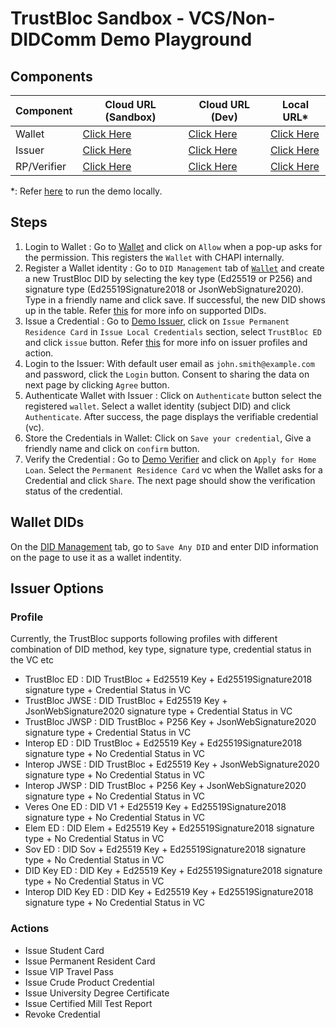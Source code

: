 # TrustBloc Sandbox - VCS/Non-DIDComm Demo Playground

## Components
| Component   | Cloud URL (Sandbox)                                         | Cloud URL (Dev)                                         | Local URL*                                              |
|-------------|-------------------------------------------------------------|---------------------------------------------------------|---------------------------------------------------------|
| Wallet      | [Click Here](https://agent.sandbox.trustbloc.dev/dashboard) | [Click Here](https://agent-ui.dev.trustbloc.dev/dashboard) | [Click Here](https://myagent.trustbloc.local/dashboard) |
| Issuer      | [Click Here](https://demo-issuer.sandbox.trustbloc.dev)     | [Click Here](https://demo-issuer.dev.trustbloc.dev)     | [Click Here](https://issuer.trustbloc.local)            |
| RP/Verifier | [Click Here](https://demo-verifier.sandbox.trustbloc.dev)   | [Click Here](https://demo-verifier.dev.trustbloc.dev)   | [Click Here](https://rp.trustbloc.local)                |

*: Refer [here](./build.md) to run the demo locally.

## Steps
1. Login to Wallet : Go to [Wallet](#components) and click on `Allow` when a pop-up asks for the permission. This 
registers the `Wallet` with CHAPI internally.
2. Register a Wallet identity : Go to `DID Management` tab of [`Wallet`](#components) and 
create a new TrustBloc DID by selecting the key type (Ed25519 or P256) and signature type (Ed25519Signature2018 or 
JsonWebSignature2020). Type in a friendly name and click save. If successful, the new DID shows up in the table. Refer 
[this](#wallet-dids) for more info on supported DIDs.
3. Issue a Credential : Go to [Demo Issuer](#components), click on  `Issue Permanent Residence Card` in `Issue Local Credentials` 
section, select `TrustBloc ED` and click `issue` button. Refer [this](#issuer-options) for more info on issuer profiles and action.
4. Login to the Issuer: With default user email as `john.smith@example.com` and password, click the `Login` button. Consent to 
sharing the data on next page by clicking `Agree` button.
5. Authenticate Wallet with Issuer : Click on `Authenticate` button select the registered `wallet`. 
Select a wallet identity (subject DID) and click `Authenticate`. After success, the page displays the verifiable credential (vc).
6. Store the Credentials in Wallet: Click on `Save your credential`, Give a friendly name and click on `confirm` button.
7. Verify the Credential : Go to [Demo Verifier](#components) and click on `Apply for Home Loan`. Select the `Permanent Residence Card` vc 
when the Wallet asks for a Credential and click `Share`. The next page should show the verification 
status of the credential. 

## Wallet DIDs
On the [DID Management](#components) tab, go to `Save Any DID` and enter DID information 
on the page to use it as a wallet indentity.

## Issuer Options
### Profile
Currently, the TrustBloc supports following profiles with different combination of DID method, key type, signature type, credential status in the VC etc
- TrustBloc ED : DID TrustBloc + Ed25519 Key + Ed25519Signature2018 signature type + Credential Status in VC
- TrustBloc JWSE : DID TrustBloc + Ed25519 Key + JsonWebSignature2020 signature type + Credential Status in VC
- TrustBloc JWSP : DID TrustBloc + P256 Key + JsonWebSignature2020 signature type + Credential Status in VC
- Interop ED : DID TrustBloc + Ed25519 Key + Ed25519Signature2018 signature type + No Credential Status in VC
- Interop JWSE : DID TrustBloc + Ed25519 Key + JsonWebSignature2020 signature type + No Credential Status in VC
- Interop JWSP : DID TrustBloc + P256 Key + JsonWebSignature2020 signature type + No Credential Status in VC
- Veres One ED : DID V1 + Ed25519 Key + Ed25519Signature2018 signature type + No Credential Status in VC
- Elem ED : DID Elem + Ed25519 Key + Ed25519Signature2018 signature type + No Credential Status in VC
- Sov ED : DID Sov + Ed25519 Key + Ed25519Signature2018 signature type + No Credential Status in VC
- DID Key ED : DID Key + Ed25519 Key + Ed25519Signature2018 signature type + No Credential Status in VC
- Interop DID Key ED : DID Key + Ed25519 Key + Ed25519Signature2018 signature type + No Credential Status in VC

### Actions
- Issue Student Card
- Issue Permanent Resident Card
- Issue VIP Travel Pass
- Issue Crude Product Credential
- Issue University Degree Certificate
- Issue Certified Mill Test Report
- Revoke Credential

